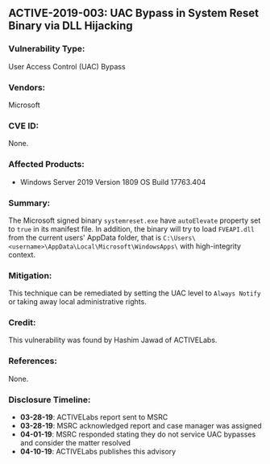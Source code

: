 ## ACTIVE-2019-003: UAC Bypass in System Reset Binary via DLL Hijacking

### Vulnerability Type:
User Access Control (UAC) Bypass

### Vendors:
Microsoft

### CVE ID:
None.

### Affected Products:
- Windows Server 2019 Version 1809 OS Build 17763.404


### Summary:
The Microsoft signed binary `systemreset.exe` have `autoElevate` property set to `true` in its manifest file. In addition, the binary will try to load `FVEAPI.dll` from the current users' AppData folder, that is `C:\Users\<username>\AppData\Local\Microsoft\WindowsApps\` with high-integrity context.

### Mitigation:
This technique can be remediated by setting the UAC level to `Always Notify` or taking away local administrative rights.

### Credit:
This vulnerability was found by Hashim Jawad of ACTIVELabs.

### References:
None.

### Disclosure Timeline:
- **03-28-19**: ACTIVELabs report sent to MSRC
- **03-28-19**: MSRC acknowledged report and case manager was assigned
- **04-01-19**: MSRC responded stating they do not service UAC bypasses and consider the matter resolved
- **04-10-19**: ACTIVELabs publishes this advisory
